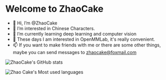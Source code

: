 # Welcome to ZhaoCake
- 👋 Hi, I’m @ZhaoCake
- 👀 I’m interested in Chinese Characters.
- 🌱 I’m currently learning deep learning and computer vision
- 💞️ These days I am interested in OpenMMLab, it's really convenient.
- 📫 If you want to make friends with me or there are some other things,
     maybe you can send messages to zhaocake@foxmail.com

![ZhaoCake's GitHub stats](https://github-readme-stats.vercel.app/api?username=zhaocake&count_private=true)

![Zhao Cake's Most used languages](https://github-readme-stats.vercel.app/api/top-langs/?username=zhaocake&hide_border=true&langs_count=6&theme=gruvbox&hide=makefile,cmake,html)
<!---
![ZhaoCake's GitHub stats](https://github-readme-stats.vercel.app/api?username=zhaocake&show_icons=true&theme=gruvbox&count_private=true) 

ZhaoCake/ZhaoCake is a ✨ special ✨ repository because its `README.md` (this file) appears on your GitHub profile.
You can click the Preview link to take a look at your changes.
--->

